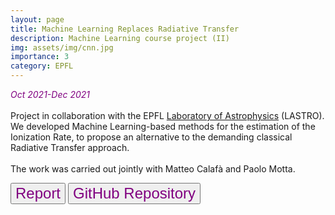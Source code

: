 ```yaml
---
layout: page
title: Machine Learning Replaces Radiative Transfer
description: Machine Learning course project (II)
img: assets/img/cnn.jpg
importance: 3
category: EPFL
---
```

<em style="color:purple"> Oct 2021-Dec 2021 </em>
<br>
<br>
Project in collaboration with the EPFL <a href="https://www.epfl.ch/labs/lastro/">Laboratory of Astrophysics</a> (LASTRO). We developed Machine Learning-based methods for the estimation of the Ionization Rate, to propose an alternative to the demanding classical Radiative Transfer approach. 
<br>
<br>
The work was carried out jointly with Matteo Calafà and Paolo Motta.

<a href="/assets/pdf/report_ml2.pdf"><button style="font-size:24px;color:purple">Report <i class="fa fa-file-pdf"></i></button></a>
<a href="https://github.com/giuliamesc/reionisation_ML"><button style="font-size:24px;color:purple">GitHub Repository <i class="fa fa-folder"></i></button></a>